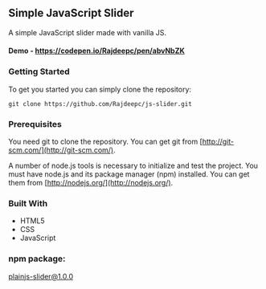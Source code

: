 ## Simple JavaScript Slider 

A simple JavaScript slider made with vanilla JS.


#### Demo - https://codepen.io/Rajdeepc/pen/abvNbZK


### Getting Started
To get you started you can simply clone the repository:

```
git clone https://github.com/Rajdeepc/js-slider.git
```

### Prerequisites
You need git to clone the repository. You can get git from
[http://git-scm.com/](http://git-scm.com/).

A number of node.js tools is necessary to initialize and test the project. You must have node.js and its package manager (npm) installed. You can get them from  [http://nodejs.org/](http://nodejs.org/).


### Built With

* HTML5
* CSS
* JavaScript

### npm package: 

plainjs-slider@1.0.0




